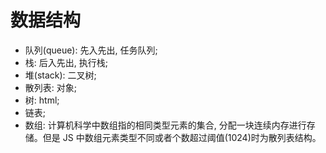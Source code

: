 # 数据结构
- 队列(queue): 先入先出, 任务队列;
- 栈: 后入先出, 执行栈;
- 堆(stack): 二叉树;
- 散列表: 对象;
- 树: html;
- 链表;
- 数组: 计算机科学中数组指的相同类型元素的集合, 分配一块连续内存进行存储。但是 JS 中数组元素类型不同或者个数超过阈值(1024)时为散列表结构。
